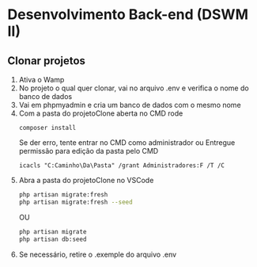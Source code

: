# Desenvolvimento Back-end (DSWM II)
## Clonar projetos
1. Ativa o Wamp
2. No projeto o qual quer clonar, vai no arquivo .env e verifica o nome do banco de dados
3. Vai em phpmyadmin e cria um banco de dados com o mesmo nome
4. Com a pasta do projetoClone aberta no CMD rode
   ```CMD
   composer install
   ```
   Se der erro, tente entrar no CMD como administrador
   ou
   Entregue permissão para edição da pasta pelo CMD
   ```CMD
   icacls "C:Caminho\Da\Pasta" /grant Administradores:F /T /C
   ```
6. Abra a pasta do projetoClone no VSCode
   ```bash
   php artisan migrate:fresh
   php artisan migrate:fresh --seed
   ```
   OU
   ```bash
   php artisan migrate
   php artisan db:seed
   ```
7. Se necessário, retire o .exemple do arquivo .env
   
